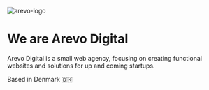 ![arevo-logo](https://lefobdxa9g.ufs.sh/f/EVQsPnqldSbJcHuniryTBebJ3Va5COvnX28Zco7j0iSyrsxg)

# We are Arevo Digital
Arevo Digital is a small web agency, focusing on creating functional websites and solutions for up and coming startups.

Based in Denmark 🇩🇰
